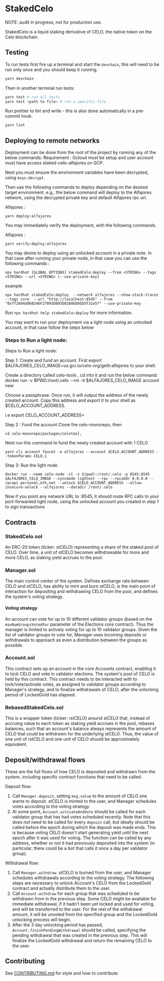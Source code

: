 # StakedCelo

NOTE: audit in progress, not for production use.

StakedCelo is a liquid staking derivative of CELO, the native token on the Celo
blockchain.

## Testing

To run tests first fire up a terminal and start the `devchain`, this will need to be run only once and you should keep it running.  

```bash
yarn devchain
```

Then in another terminal run tests:

```bash
yarn test # run all tests
yarn test <path to file> # run a specific file
```

Run prettier to lint and write - this is also done automatically in a pre-commit hook.

```bash
yarn lint
```

## Deploying to remote networks
Deployment can be done from the root of the project by running any of the below commands:
Requirement : Gcloud must be setup and user account must have access staked-celo-alfajores on GCP. 

Next you must ensure the environment variables have been decrypted, using `keys:decrypt`.

Then use the following commands to deploy depending on the desired target environment.
e.g., the below command will deploy to the Alfajores network, using the decrypted private key and default Alfajores rpc url. 

Alfajores : 
```
yarn deploy:alfajores
```

You may immediately verify the deployment, with the following commands.

Alfajores : 
```
yarn verify:deploy:alfajores
```

You may desire to deploy using an unlocked account in a private note. In that case after running your private node, in that case you can use the following commands :

```
npx hardhat [GLOBAL OPTIONS] stakedCelo:deploy --from <STRING> --tags <STRING> --url <STRING> [--use-private-key]
```

example
```
npx hardhat stakedCelo:deploy  --network alfajores --show-stack-traces --tags core  --url "http://localhost:8545" --from "0xff2694d968246F27093D095D8160E005D5f31e5f" --use-private-key
```
 
Run `npx hardhat help stakedCelo:deploy` for more information.

You may want to run your deployment via a light node using an unlocked account, in that case follow the steps below
### Steps to Run a light node:

Steps to Run a light node:

Step 1: Create and fund an account.
First export $ALFAJORES_CELO_IMAGE=us.gcr.io/celo-org/geth:alfajores
to your shell.

Create a directory called celo-tools , cd into it and run the below command:
docker run -v $PWD:/root/.celo --rm -it $ALFAJORES_CELO_IMAGE account new

Choose a passphrase. Once run, it will output the address of the newly created account. Copy this address and export it to your shell as $CELO_ACCOUNT_ADDRESS.

i.e export CELO_ACCOUNT_ADDRESS=<YOUR-ACCOUNT-ADDRESS>

Step 2 : Fund the account
Clone the celo-monorepo, then
```
cd celo-monorepo/packages/celotool,
```

Next run this command to fund the newly created account with 1 CELO
```
yarn cli account faucet -e alfajores --account $CELO_ACCOUNT_ADDRESS --tokenParams CELO,1
```

Step 3: 
Run the light node
```
docker run --name celo-node -it -v $(pwd):/root/.celo -p 8545:8545 $ALFAJORES_CELO_IMAGE --syncmode lightest --rpc --rpcaddr 0.0.0.0 --rpcapi personal,eth,net --unlock $CELO_ACCOUNT_ADDRESS --allow-insecure-unlock --alfajores --datadir /root/.celo
```

Now if you point any network URL to :8545, it should route RPC calls to your port-forwarded light node, using the unlocked account you created in step 1 to sign transactions

## Contracts

### StakedCelo.sol

An ERC-20 token (ticker: stCELO) representing a share of the staked pool of
CELO. Over time, a unit of stCELO becomes withdrawable for more and more CELO,
as staking yield accrues to the pool.

### Manager.sol

The main control center of the system. Defines exchange rate between CELO and
stCELO, has ability to mint and burn stCELO, is the main point of interaction
for depositing and withdrawing CELO from the pool, and defines the system's
voting strategy.

#### Voting strategy

An account can vote for up to 10 different validator groups (based on the
`maxNumGroupsVotedFor` parameter of the Elections core contract). Thus the
manager is limited to actively voting for up to 10 validator groups. Given the
list of validator groups to vote for, Manager uses incoming deposits or
withdrawals to approach as even a distribution between the groups as possible.

### Account.sol

This contract sets up an account in the core Accounts contract, enabling it to
lock CELO and vote in validator elections. The system's pool of CELO is held by
this contract. This contract needs to be interacted with to lock/vote/activate
votes, as assigned to validator groups according to Manager's strategy, and to
finalize withdrawals of CELO, after the unlocking period of LockedGold has
elapsed.

### RebasedStakedCelo.sol

This is a wrapper token (ticker: rstCELO) around stCELO that, instead of
accruing value to each token as staking yield accrues in the pool, rebases
balances, such that an account's balance always represents the amount of CELO
that could be withdrawn for the underlying stCELO. Thus, the value of one unit
of rstCELO and one unit of CELO should be approximately equivalent.

## Deposit/withdrawal flows

These are the full flows of how CELO is deposited and withdrawn from the system,
including specific contract functions that need to be called.

Deposit flow:

1. Call `Manager.deposit`, setting `msg.value` to the amount of CELO one wants
   to deposit. stCELO is minted to the user, and Manager schedules votes
   according to the voting strategy.
2. At some point, `Account.activateAndVote` should be called for each validator
   group that has had votes scheduled recently. Note that this does not need to
   be called for every `deposit` call, but ideally should be called before the
   epoch during which the deposit was made ends. This is because voting CELO
   doesn't start generating yield until the next epoch after it was used for
   voting. The function can be called by any address, whether or not it had
   previously deposited into the system (in particular, there could be a bot
   that calls it once a day per validator group).

Withdrawal flow:

1. Call `Manager.withdraw`. stCELO is burned from the user, and Manager
   schedules withdrawals according to the voting strategy. The following steps
   are necessary to unlock Account's CELO from the LockedGold contract and
   actually distribute them to the user.
2. Call `Account.withdraw` for each group that was scheduled to be withdrawn
   from in the previous step. Some CELO might be available for immediate
   withdrawal, if it hadn't been yet locked and used for voting, and will be
   transferred to the user. For the rest of the withdrawal amount, it will be
   unvoted from the specified group and the LockedGold unlocking process will
   begin.
3. After the 3 day unlocking period has passed,
   `Account.finishPendingWithdrawal` should be called, specifying the pending
   withdrawal that was created in the previous step. This will finalize the
   LockedGold withdrawal and return the remaining CELO to the user.

## Contributing

See [CONTRIBUTING.md](CONTRIBUTING.md) for style and how to contribute.
